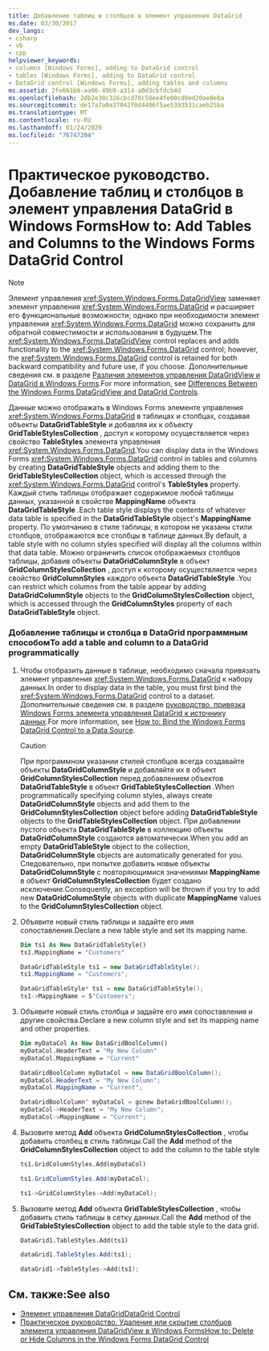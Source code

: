 ```yaml
---
title: Добавление таблиц и столбцов в элемент управления DataGrid
ms.date: 03/30/2017
dev_langs:
- csharp
- vb
- cpp
helpviewer_keywords:
- columns [Windows Forms], adding to DataGrid control
- tables [Windows Forms], adding to DataGrid control
- DataGrid control [Windows Forms], adding tables and columns
ms.assetid: 2fe661b9-aa06-49b9-a314-a0d3cbfdcb4d
ms.openlocfilehash: 2db2e38c326cbcd78c58ee4fe00cd9ed20ae0e8a
ms.sourcegitcommit: de17a7a0a37042f0d4406f5ae5393531caeb25ba
ms.translationtype: MT
ms.contentlocale: ru-RU
ms.lasthandoff: 01/24/2020
ms.locfileid: "76747204"
---
```

# <a name="how-to-add-tables-and-columns-to-the-windows-forms-datagrid-control"></a><span data-ttu-id="ffd30-102">Практическое руководство. Добавление таблиц и столбцов в элемент управления DataGrid в Windows Forms</span><span class="sxs-lookup"><span data-stu-id="ffd30-102">How to: Add Tables and Columns to the Windows Forms DataGrid Control</span></span>

> [!NOTE]
> <span data-ttu-id="ffd30-103">Элемент управления <xref:System.Windows.Forms.DataGridView> заменяет элемент управления <xref:System.Windows.Forms.DataGrid> и расширяет его функциональные возможности; однако при необходимости элемент управления <xref:System.Windows.Forms.DataGrid> можно сохранить для обратной совместимости и использования в будущем.</span><span class="sxs-lookup"><span data-stu-id="ffd30-103">The <xref:System.Windows.Forms.DataGridView> control replaces and adds functionality to the <xref:System.Windows.Forms.DataGrid> control; however, the <xref:System.Windows.Forms.DataGrid> control is retained for both backward compatibility and future use, if you choose.</span></span> <span data-ttu-id="ffd30-104">Дополнительные сведения см. в разделе [Различия элементов управления DataGridView и DataGrid в Windows Forms](differences-between-the-windows-forms-datagridview-and-datagrid-controls.md).</span><span class="sxs-lookup"><span data-stu-id="ffd30-104">For more information, see [Differences Between the Windows Forms DataGridView and DataGrid Controls](differences-between-the-windows-forms-datagridview-and-datagrid-controls.md).</span></span>

<span data-ttu-id="ffd30-105">Данные можно отображать в Windows Forms элементе управления <xref:System.Windows.Forms.DataGrid> в таблицах и столбцах, создавая объекты **DataGridTableStyle** и добавляя их к объекту **GridTableStylesCollection** , доступ к которому осуществляется через свойство **TableStyles** элемента управления <xref:System.Windows.Forms.DataGrid>.</span><span class="sxs-lookup"><span data-stu-id="ffd30-105">You can display data in the Windows Forms <xref:System.Windows.Forms.DataGrid> control in tables and columns by creating **DataGridTableStyle** objects and adding them to the **GridTableStylesCollection** object, which is accessed through the <xref:System.Windows.Forms.DataGrid> control's **TableStyles** property.</span></span> <span data-ttu-id="ffd30-106">Каждый стиль таблицы отображает содержимое любой таблицы данных, указанной в свойстве **MappingName** объекта **DataGridTableStyle** .</span><span class="sxs-lookup"><span data-stu-id="ffd30-106">Each table style displays the contents of whatever data table is specified in the **DataGridTableStyle** object's **MappingName** property.</span></span> <span data-ttu-id="ffd30-107">По умолчанию в стиле таблицы, в котором не указаны стили столбцов, отображаются все столбцы в таблице данных.</span><span class="sxs-lookup"><span data-stu-id="ffd30-107">By default, a table style with no column styles specified will display all the columns within that data table.</span></span> <span data-ttu-id="ffd30-108">Можно ограничить список отображаемых столбцов таблицы, добавив объекты **DataGridColumnStyle** в объект **GridColumnStylesCollection** , доступ к которому осуществляется через свойство **GridColumnStyles** каждого объекта **DataGridTableStyle** .</span><span class="sxs-lookup"><span data-stu-id="ffd30-108">You can restrict which columns from the table appear by adding **DataGridColumnStyle** objects to the **GridColumnStylesCollection** object, which is accessed through the **GridColumnStyles** property of each **DataGridTableStyle** object.</span></span>

### <a name="to-add-a-table-and-column-to-a-datagrid-programmatically"></a><span data-ttu-id="ffd30-109">Добавление таблицы и столбца в DataGrid программным способом</span><span class="sxs-lookup"><span data-stu-id="ffd30-109">To add a table and column to a DataGrid programmatically</span></span>

1. <span data-ttu-id="ffd30-110">Чтобы отобразить данные в таблице, необходимо сначала привязать элемент управления <xref:System.Windows.Forms.DataGrid> к набору данных.</span><span class="sxs-lookup"><span data-stu-id="ffd30-110">In order to display data in the table, you must first bind the <xref:System.Windows.Forms.DataGrid> control to a dataset.</span></span> <span data-ttu-id="ffd30-111">Дополнительные сведения см. в разделе [руководство. привязка Windows Forms элемента управления DataGrid к источнику данных](how-to-bind-the-windows-forms-datagrid-control-to-a-data-source.md).</span><span class="sxs-lookup"><span data-stu-id="ffd30-111">For more information, see [How to: Bind the Windows Forms DataGrid Control to a Data Source](how-to-bind-the-windows-forms-datagrid-control-to-a-data-source.md).</span></span>

    > [!CAUTION]
    > <span data-ttu-id="ffd30-112">При программном указании стилей столбцов всегда создавайте объекты **DataGridColumnStyle** и добавляйте их в объект **GridColumnStylesCollection** перед добавлением объектов **DataGridTableStyle** в объект **GridTableStylesCollection** .</span><span class="sxs-lookup"><span data-stu-id="ffd30-112">When programmatically specifying column styles, always create **DataGridColumnStyle** objects and add them to the **GridColumnStylesCollection** object before adding **DataGridTableStyle** objects to the **GridTableStylesCollection** object.</span></span> <span data-ttu-id="ffd30-113">При добавлении пустого объекта **DataGridTableStyle** в коллекцию объекты **DataGridColumnStyle** создаются автоматически.</span><span class="sxs-lookup"><span data-stu-id="ffd30-113">When you add an empty **DataGridTableStyle** object to the collection, **DataGridColumnStyle** objects are automatically generated for you.</span></span> <span data-ttu-id="ffd30-114">Следовательно, при попытке добавить новые объекты **DataGridColumnStyle** с повторяющимися значениями **MappingName** в объект **GridColumnStylesCollection** будет создано исключение.</span><span class="sxs-lookup"><span data-stu-id="ffd30-114">Consequently, an exception will be thrown if you try to add new **DataGridColumnStyle** objects with duplicate **MappingName** values to the **GridColumnStylesCollection** object.</span></span>

2. <span data-ttu-id="ffd30-115">Объявите новый стиль таблицы и задайте его имя сопоставления.</span><span class="sxs-lookup"><span data-stu-id="ffd30-115">Declare a new table style and set its mapping name.</span></span>

    ```vb
    Dim ts1 As New DataGridTableStyle()
    ts1.MappingName = "Customers"
    ```

    ```csharp
    DataGridTableStyle ts1 = new DataGridTableStyle();
    ts1.MappingName = "Customers";
    ```

    ```cpp
    DataGridTableStyle* ts1 = new DataGridTableStyle();
    ts1->MappingName = S"Customers";
    ```

3. <span data-ttu-id="ffd30-116">Объявите новый стиль столбца и задайте его имя сопоставления и другие свойства.</span><span class="sxs-lookup"><span data-stu-id="ffd30-116">Declare a new column style and set its mapping name and other properties.</span></span>

    ```vb
    Dim myDataCol As New DataGridBoolColumn()
    myDataCol.HeaderText = "My New Column"
    myDataCol.MappingName = "Current"
    ```

    ```csharp
    DataGridBoolColumn myDataCol = new DataGridBoolColumn();
    myDataCol.HeaderText = "My New Column";
    myDataCol.MappingName = "Current";
    ```

    ```cpp
    DataGridBoolColumn^ myDataCol = gcnew DataGridBoolColumn();
    myDataCol->HeaderText = "My New Column";
    myDataCol->MappingName = "Current";
    ```

4. <span data-ttu-id="ffd30-117">Вызовите метод **Add** объекта **GridColumnStylesCollection** , чтобы добавить столбец в стиль таблицы.</span><span class="sxs-lookup"><span data-stu-id="ffd30-117">Call the **Add** method of the **GridColumnStylesCollection** object to add the column to the table style</span></span>

    ```vb
    ts1.GridColumnStyles.Add(myDataCol)
    ```

    ```csharp
    ts1.GridColumnStyles.Add(myDataCol);
    ```

    ```cpp
    ts1->GridColumnStyles->Add(myDataCol);
    ```

5. <span data-ttu-id="ffd30-118">Вызовите метод **Add** объекта **GridTableStylesCollection** , чтобы добавить стиль таблицы в сетку данных.</span><span class="sxs-lookup"><span data-stu-id="ffd30-118">Call the **Add** method of the **GridTableStylesCollection** object to add the table style to the data grid.</span></span>

    ```vb
    DataGrid1.TableStyles.Add(ts1)
    ```

    ```csharp
    dataGrid1.TableStyles.Add(ts1);
    ```

    ```cpp
    dataGrid1->TableStyles->Add(ts1);
    ```

## <a name="see-also"></a><span data-ttu-id="ffd30-119">См. также:</span><span class="sxs-lookup"><span data-stu-id="ffd30-119">See also</span></span>

- [<span data-ttu-id="ffd30-120">Элемент управления DataGrid</span><span class="sxs-lookup"><span data-stu-id="ffd30-120">DataGrid Control</span></span>](datagrid-control-windows-forms.md)
- [<span data-ttu-id="ffd30-121">Практическое руководство. Удаление или скрытие столбцов элемента управления DataGridView в Windows Forms</span><span class="sxs-lookup"><span data-stu-id="ffd30-121">How to: Delete or Hide Columns in the Windows Forms DataGrid Control</span></span>](how-to-delete-or-hide-columns-in-the-windows-forms-datagrid-control.md)
